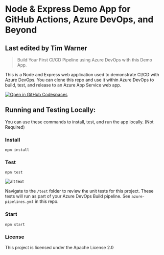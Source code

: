 # Node & Express Demo App for GitHub Actions, Azure DevOps, and Beyond

## Last edited by Tim Warner

> Build Your First CI/CD Pipeline using Azure DevOps with this Demo App.

This is a Node and Express web application used to demonstrate CI/CD with Azure DevOps. You can clone this repo and use it within Azure DevOps to build, test, and release to an Azure App Service web app.

[![Open in GitHub Codespaces](https://github.com/codespaces/badge.svg)](https://github.com/codespaces/new/timothywarner/node-express-azure)

## Running and Testing Locally:

You can use these commands to install, test, and run the app locally. (Not Required)

### Install

```
npm install
```

### Test

```
npm test
```

![alt text](https://user-images.githubusercontent.com/5126491/51065379-c1743280-15c1-11e9-80fd-6a3d7ab4ac1b.jpg "Unit Test")

Navigate to the `/test` folder to review the unit tests for this project. These tests will run as part of your Azure DevOps Build pipeline. See `azure-pipelines.yml` in this repo.

### Start

```
npm start
```


### License

This project is licensed under the Apache License 2.0
